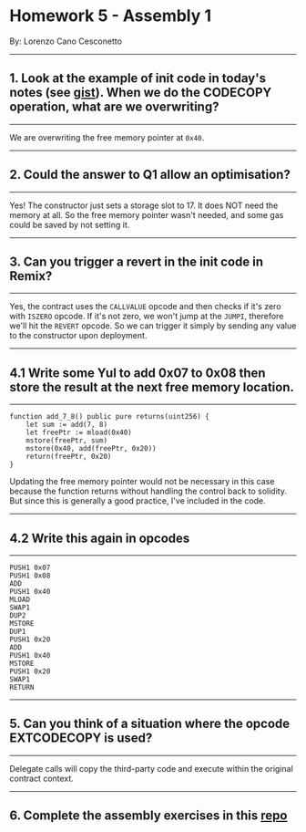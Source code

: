 # Homework 5 - Assembly 1

By: Lorenzo Cano Cesconetto

---

## 1. Look at the example of init code in today's notes (see [gist](https://gist.github.com/extropyCoder/4243c0f90e6a6e97006a31f5b9265b94)). When we do the CODECOPY operation, what are we overwriting?

---

We are overwriting the free memory pointer at `0x40`.

---

## 2. Could the answer to Q1 allow an optimisation?

---

Yes! The constructor just sets a storage slot to 17. It does NOT need the memory at all. So the free memory pointer wasn't needed, and some gas could be saved by not setting it.

--- 

## 3. Can you trigger a revert in the init code in Remix?

---

Yes, the contract uses the `CALLVALUE` opcode and then checks if it's zero with `ISZERO` opcode. If it's not zero, we won't jump at the `JUMPI`, therefore we'll hit the `REVERT` opcode. So we can trigger it simply by sending any value to the constructor upon deployment.

---
## 4.1 Write some Yul to add 0x07 to 0x08 then store the result at the next free memory location.

---

```
function add_7_8() public pure returns(uint256) {
    let sum := add(7, 8)
    let freePtr := mload(0x40)
    mstore(freePtr, sum)
    mstore(0x40, add(freePtr, 0x20))
    return(freePtr, 0x20)
}
```

Updating the free memory pointer would not be necessary in this case because the function returns without handling the control back to solidity. But since this is generally a good practice, I've included in the code.

---
## 4.2 Write this again in opcodes

---

```
PUSH1 0x07
PUSH1 0x08
ADD
PUSH1 0x40
MLOAD
SWAP1
DUP2
MSTORE
DUP1
PUSH1 0x20
ADD
PUSH1 0x40
MSTORE
PUSH1 0x20
SWAP1
RETURN
```


---
## 5. Can you think of a situation where the opcode EXTCODECOPY is used?

---

Delegate calls will copy the third-party code and execute within the original contract context.

---
## 6. Complete the assembly exercises in this [repo](https://github.com/ExtropyIO/ExpertSolidityBootcamp)
